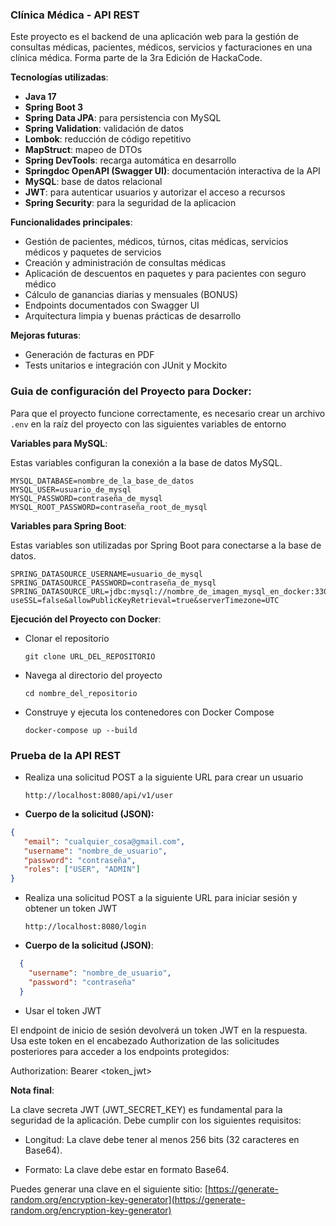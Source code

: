### Clínica Médica - API REST

Este proyecto es el backend de una aplicación web para la gestión de consultas médicas, pacientes, médicos, servicios y facturaciones en una clínica médica. Forma parte de la 3ra Edición de HackaCode.

**Tecnologías utilizadas**:

+ **Java 17**
+ **Spring Boot 3**
+ **Spring Data JPA**: para persistencia con MySQL
+ **Spring Validation**: validación de datos
+ **Lombok**: reducción de código repetitivo
+ **MapStruct**: mapeo de DTOs
+ **Spring DevTools**: recarga automática en desarrollo
+ **Springdoc OpenAPI (Swagger UI)**: documentación interactiva de la API
+ **MySQL**: base de datos relacional
+ **JWT**: para autenticar usuarios y autorizar el acceso a recursos 
+ **Spring Security**: para la seguridad de la aplicacion

**Funcionalidades principales**:
+ Gestión de pacientes, médicos, túrnos, citas médicas, servicios médicos y paquetes de servicios
+ Creación y administración de consultas médicas
+ Aplicación de descuentos en paquetes y para pacientes con seguro médico
+ Cálculo de ganancias diarias y mensuales (BONUS)
+ Endpoints documentados con Swagger UI
+ Arquitectura limpia y buenas prácticas de desarrollo

**Mejoras futuras**:
+ Generación de facturas en PDF
+ Tests unitarios e integración con JUnit y Mockito

### **Guia de configuración del Proyecto para Docker**:

Para que el proyecto funcione correctamente, es necesario crear un archivo `.env` en la raíz del proyecto con las siguientes variables de entorno

**Variables para MySQL**:

Estas variables configuran la conexión a la base de datos MySQL.

```env
MYSQL_DATABASE=nombre_de_la_base_de_datos
MYSQL_USER=usuario_de_mysql
MYSQL_PASSWORD=contraseña_de_mysql
MYSQL_ROOT_PASSWORD=contraseña_root_de_mysql
```
**Variables para Spring Boot**:

Estas variables son utilizadas por Spring Boot para conectarse a la base de datos.

```env
SPRING_DATASOURCE_USERNAME=usuario_de_mysql
SPRING_DATASOURCE_PASSWORD=contraseña_de_mysql
SPRING_DATASOURCE_URL=jdbc:mysql://nombre_de_imagen_mysql_en_docker:3306/nombre_de_la_base_de_datos?useSSL=false&allowPublicKeyRetrieval=true&serverTimezone=UTC
```
**Ejecución del Proyecto con Docker**:

- Clonar el repositorio

  `git clone URL_DEL_REPOSITORIO`

- Navega al directorio del proyecto

  `cd nombre_del_repositorio`

- Construye y ejecuta los contenedores con Docker Compose

  `docker-compose up --build`

### **Prueba de la API REST**

- Realiza una solicitud POST a la siguiente URL para crear un usuario

  `http://localhost:8080/api/v1/user`

- **Cuerpo de la solicitud (JSON):**
```json
{
   "email": "cualquier_cosa@gmail.com",
   "username": "nombre_de_usuario",
   "password": "contraseña",
   "roles": ["USER", "ADMIN"]
}
```
- Realiza una solicitud POST a la siguiente URL para iniciar sesión y obtener un token JWT

  `http://localhost:8080/login`

- **Cuerpo de la solicitud (JSON)**:
```json
  {
    "username": "nombre_de_usuario",
    "password": "contraseña"
  }
```
- Usar el token JWT

El endpoint de inicio de sesión devolverá un token JWT en la respuesta. Usa este token en el encabezado Authorization de las solicitudes posteriores para acceder a los endpoints protegidos:

Authorization: Bearer <token_jwt>

**Nota final**:

La clave secreta JWT (JWT_SECRET_KEY) es fundamental para la seguridad de la aplicación. Debe cumplir con los siguientes requisitos:

- Longitud: La clave debe tener al menos 256 bits (32 caracteres en Base64).

- Formato: La clave debe estar en formato Base64.

Puedes generar una clave en el siguiente sitio: [https://generate-random.org/encryption-key-generator](https://generate-random.org/encryption-key-generator)

